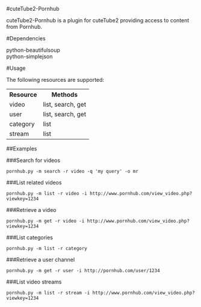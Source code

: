 #cuteTube2-Pornhub

cuteTube2-Pornhub is a plugin for cuteTube2 providing access to content from Pornhub.

#Dependencies

python-beautifulsoup  
python-simplejson

#Usage

The following resources are supported:

<table>
    <tr>
        <th>Resource</th>
        <th>Methods</th>
    </tr>
    <tr>
        <td>video</td>
        <td>list, search, get</td>
    </tr>
    <tr>
        <td>user</td>
        <td>list, search, get</td>
    </tr>
    <tr>
        <td>category</td>
        <td>list</td>
    </tr>
    <tr>
        <td>stream</td>
        <td>list</td>
    </tr>
</table>

##Examples

###Search for videos

    pornhub.py -m search -r video -q 'my query' -o mr

###List related videos
    
    pornhub.py -m list -r video -i http://www.pornhub.com/view_video.php?viewkey=1234

###Retrieve a video
    
    pornhub.py -m get -r video -i http://www.pornhub.com/view_video.php?viewkey=1234

###List categories
    
    pornhub.py -m list -r category

###Retrieve a user channel
    
    pornhub.py -m get -r user -i http://pornhub.com/user/1234

###List video streams
    
    pornhub.py -m list -r stream -i http://www.pornhub.com/view_video.php?viewkey=1234
